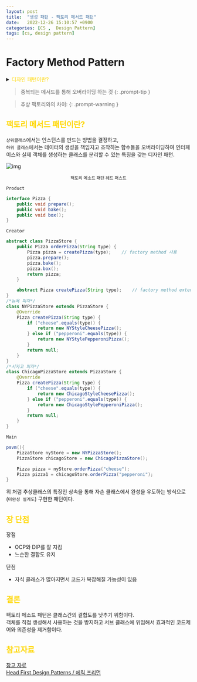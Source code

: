 ```yaml
---
layout: post
title:  "생성 패턴 - 팩토리 메서드 패턴"
date:   2022-12-26 15:10:57 +0900
categories: [CS ,  Design Pattern]
tags: [cs, design pattern]
---
```

# Factory Method Pattern

<details>
<summary><span style="color: gold"> 디자인 패턴이란? </span></summary>
<div markdown="1">
## <span style="color: gold"> 디자인 패턴이란? </span>
- 디자인 패턴은 소프트웨어 공학의 소프트웨어 설계에서 공통으로 발생하는 문제를 자주 쓰이는 설계 방법을 정리한 패턴이다.
- 디자인 패턴을 참고하여 개발하면 효율성과 유지보수성, 운용성이 높아지며, 프로그램 최적화가 된다고 한다.
　 

디자인 패턴을 목적과 범위로 나눌수 있다

|구분|유형|설명|
|:---:|:---:|:---|
| |생성|객체 인스턴스 생성에 관여, 클래스 정의와 객체 생성 방식을 구조화, 캡슐화를 수행|
|목적|구조|더 큰 구조 형성 목적으로 클래스나 객체의 조합을 다루는 패턴|
|    |행위|클래스나 객체들이 상호작용하는 방법과 역할 분담을 다루는 패턴|
|범위|클래스|클래스간 관련성(상속), 컴파일 시 정적으로 결정|
|    |객체|객체 간 관련성을 다루는 패턴, 런타임 시 동적으로 결정|

---
</div>
</details>

>중복되는 메서드를 통해 오버라이딩 하는 것
{: .prompt-tip }


>추상 팩토리와의 차이:
{: .prompt-warning }


## <span style="color: gold"> 팩토리 메서드 패턴이란? </span> 
`상위클래스`에서는 인스턴스를 만드는 방법을 결정하고,  
`하위 클래스`에서는 데이터의 생성을 책임지고 조작하는 함수들을 오버라이딩하여 인터페이스와 실제 객체를 생성하는 클래스를 분리할 수 있는 특징을 갖는 디자인 패턴.

![img](https://velog.velcdn.com/images%2Fjamieshin%2Fpost%2F715a6f1b-2622-46fa-b945-531f0e5e874d%2Fimage.png)

<center><small> 팩토리 메소드 패턴 헤드 퍼스트 </small></center>

`Product`
```java
interface Pizza {
    public void prepare();
    public void bake();
    public void box();
}
```
`Creator`
```java
abstract class PizzaStore {
    public Pizza orderPizza(String type) {
        Pizza pizza = createPizza(type);    // factory method 사용
        pizza.prepare();
        pizza.bake();
        pizza.box();
        return pizza;
    }

    abstract Pizza createPizza(String type);    // factory method extends하면 필수구현
}
/*뉴욕 피자*/
class NYPizzaStore extends PizzaStore { 
    @Override
    Pizza createPizza(String type) {
        if ("cheese".equals(type)) {
            return new NYStyleCheesePizza();
        } else if ("pepperoni".equals(type)) {
            return new NYStylePepperoniPizza();
        }
        return null;
    }
}
/*시카고 피자*/
class ChicagoPizzaStore extends PizzaStore { 
    @Override
    Pizza createPizza(String type) {
        if ("cheese".equals(type)) {
            return new ChicagoStyleCheesePizza();
        } else if ("pepperoni".equals(type)) {
            return new ChicagoStylePepperoniPizza();
        }
        return null;
    }
}
```
`Main`
```java
psvm(){
    PizzaStore nyStore = new NYPizzaStore();
    PizzaStore chicagoStore = new ChicagoPizzaStore();

    Pizza pizza = nyStore.orderPizza("cheese");
    Pizza pizza1 = chicagoStore.orderPizza("pepperoni");
}
```
 위 처럼 추상클래스의 특징인 상속을 통해 자손 클래스에서 완성을 유도하는 방식으로(`미완성 설계도`) 구현한 패턴이다.

## <span style="color: gold"> 장 단점 </span>
장점  
- OCP와 DIP를 잘 지킴
- 느슨한 결합도 유지

단점
- 자식 클래스가 많아지면서 코드가 복잡해질 가능성이 있음

## <span style="color: gold"> 결론 </span>
팩토리 메소드 패턴은 클래스간의 결합도를 낮추기 위함이다.  
객체를 직접 생성해서 사용하는 것을 방지하고 서브 클래스에 위임해서 효과적인 코드제어와 의존성을 제거함이다.

## <span style="color: gold"> 참고자료 </span>
[참고 자료](https://refactoring.guru/ko/design-patterns/factory-method)  
[Head First Design Patterns / 에릭 프리먼]()
